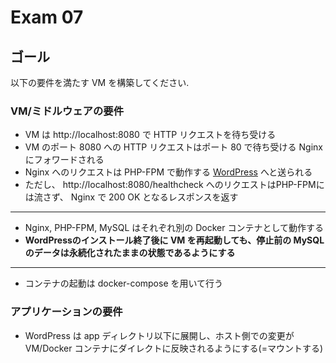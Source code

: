 # Exam 07

## ゴール

以下の要件を満たす VM を構築してください.

### VM/ミドルウェアの要件

- VM は http://localhost:8080 で HTTP リクエストを待ち受ける
- VM のポート 8080 への HTTP リクエストはポート 80 で待ち受ける Nginx にフォワードされる
- Nginx へのリクエストは PHP-FPM で動作する [WordPress](https://ja.wordpress.org/) へと送られる
- ただし、 http://localhost:8080/healthcheck へのリクエストはPHP-FPMには流さず、 Nginx で 200 OK となるレスポンスを返す

---

- Nginx, PHP-FPM, MySQL はそれぞれ別の Docker コンテナとして動作する
- **WordPressのインストール終了後に VM を再起動しても、停止前の MySQL のデータは永続化されたままの状態であるようにする**

---

- コンテナの起動は docker-compose を用いて行う

### アプリケーションの要件

- WordPress は app ディレクトリ以下に展開し、ホスト側での変更が VM/Docker コンテナにダイレクトに反映されるようにする(=マウントする)

